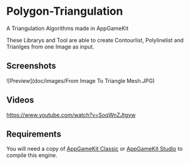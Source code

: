 # Polygon-Triangulation

A Triangulation Algorithms made in AppGameKit

These Librarys and Tool are able to create Contourlist, Polylinelist and Trianlges from one Image as input.

## Screenshots

![Preview](doc/images/From Image To Triangle Mesh.JPG)

## Videos

https://www.youtube.com/watch?v=SoqWnZJtgyw

## Requirements

You will need a copy of [AppGameKit Classic](https://store.steampowered.com/app/325180/AppGameKit_Classic_Easy_Game_Development/) or [AppGameKit Studio](https://store.steampowered.com/app/1024640/AppGameKit_Studio/) to compile this engine.
